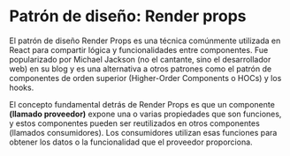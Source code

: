 # Patrón de diseño: Render props

El patrón de diseño Render Props es una técnica comúnmente utilizada en React para compartir lógica y funcionalidades entre componentes. Fue popularizado por Michael Jackson (no el cantante, sino el desarrollador web) en su blog y es una alternativa a otros patrones como el patrón de componentes de orden superior (Higher-Order Components o HOCs) y los hooks.

El concepto fundamental detrás de Render Props es que un componente **(llamado proveedor)** expone una o varias propiedades que son funciones, y estos componentes pueden ser reutilizados en otros componentes (llamados consumidores). Los consumidores utilizan esas funciones para obtener los datos o la funcionalidad que el proveedor proporciona.